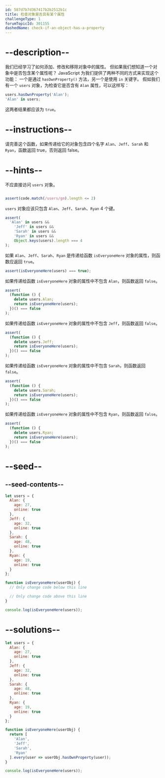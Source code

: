 ```yaml
---
id: 587d7b7d367417b2b2512b1c
title: 检查对象是否具有某个属性
challengeType: 1
forumTopicId: 301155
dashedName: check-if-an-object-has-a-property
---
```


# --description--

我们已经学习了如何添加、修改和移除对象中的属性。 但如果我们想知道一个对象中是否包含某个属性呢？ JavaScript 为我们提供了两种不同的方式来实现这个功能： 一个是通过 `hasOwnProperty()` 方法，另一个是使用 `in` 关键字。 假如我们有一个 `users` 对象，为检查它是否含有 `Alan` 属性，可以这样写：

```js
users.hasOwnProperty('Alan');
'Alan' in users;
```

这两者结果都应该为 `true`。

# --instructions--

请完善这个函数，如果传递给它的对象包含四个名字 `Alan`、`Jeff`、`Sarah` 和 `Ryan`，函数返回 true，否则返回 false。

# --hints--

不应直接访问 `users` 对象。

```js 

assert(code.match(/users/gm).length <= 2)

```

`users` 对象应该只包含 `Alan`、`Jeff`、`Sarah`、`Ryan` 4 个键。

```js
assert(
  'Alan' in users &&
    'Jeff' in users &&
    'Sarah' in users &&
    'Ryan' in users &&
    Object.keys(users).length === 4
);
```

如果 `Alan`、`Jeff`、`Sarah`、`Ryan` 是传递给函数 `isEveryoneHere` 对象的属性，则函数应返回 `true`。

```js
assert(isEveryoneHere(users) === true);
```

如果传递给函数 `isEveryoneHere` 对象的属性中不包含 `Alan`，则函数返回 `false`。

```js
assert(
  (function () {
    delete users.Alan;
    return isEveryoneHere(users);
  })() === false
);
```

如果传递给函数 `isEveryoneHere` 对象的属性中不包含 `Jeff`，则函数返回 `false`。

```js
assert(
  (function () {
    delete users.Jeff;
    return isEveryoneHere(users);
  })() === false
);
```

如果传递给函数 `isEveryoneHere` 对象的属性中不包含 `Sarah`，则函数返回 `false`。

```js
assert(
  (function () {
    delete users.Sarah;
    return isEveryoneHere(users);
  })() === false
);
```

如果传递给函数 `isEveryoneHere` 对象的属性中不包含 `Ryan`，则函数返回 `false`。

```js
assert(
  (function () {
    delete users.Ryan;
    return isEveryoneHere(users);
  })() === false
);
```

# --seed--

## --seed-contents--

```js
let users = {
  Alan: {
    age: 27,
    online: true
  },
  Jeff: {
    age: 32,
    online: true
  },
  Sarah: {
    age: 48,
    online: true
  },
  Ryan: {
    age: 19,
    online: true
  }
};

function isEveryoneHere(userObj) {
  // Only change code below this line

  // Only change code above this line
}

console.log(isEveryoneHere(users));
```

# --solutions--

```js
let users = {
  Alan: {
    age: 27,
    online: true
  },
  Jeff: {
    age: 32,
    online: true
  },
  Sarah: {
    age: 48,
    online: true
  },
  Ryan: {
    age: 19,
    online: true
  }
};

function isEveryoneHere(userObj) {
  return [
    'Alan',
    'Jeff',
    'Sarah',
    'Ryan'
  ].every(user => userObj.hasOwnProperty(user));
}

console.log(isEveryoneHere(users));
```
